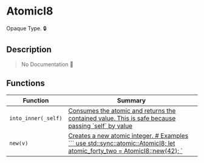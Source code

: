 # AtomicI8

Opaque Type\. 🔒

## Description

> No Documentation 🚧

## Functions

| Function | Summary |
| --- | --- |
| `into_inner(_self)` | [ Consumes the atomic and returns the contained value\.  This is safe because passing \`self\` by value ](./atomici8/into_inner.md) |
| `new(v)` | [ Creates a new atomic integer\.  \# Examples  \`\`\` use std::sync::atomic::AtomicI8; let atomic\_forty\_two = AtomicI8::new\(42\);  \`](./atomici8/new.md) |